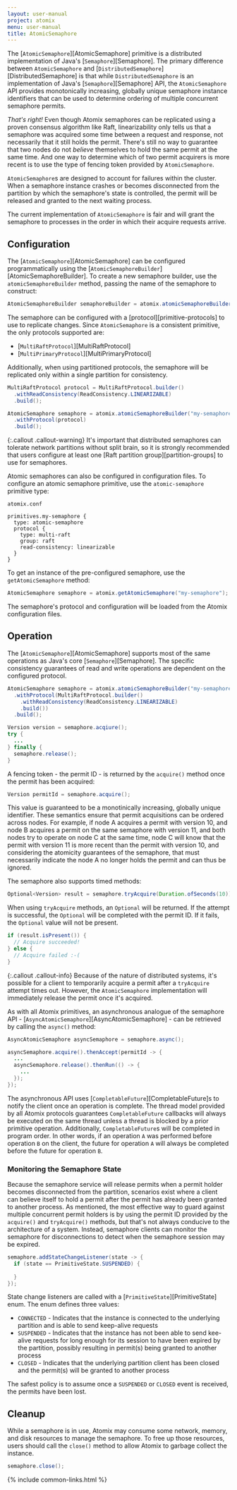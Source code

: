 ```yaml
---
layout: user-manual
project: atomix
menu: user-manual
title: AtomicSemaphore
---
```


The [`AtomicSemaphore`][AtomicSemaphore] primitive is a distributed implementation of Java's [`Semaphore`][Semaphore]. The primary difference between `AtomicSemaphore` and [`DistributedSemaphore`][DistributedSemaphore] is that while `DistributedSemaphore` is an implementation of Java's [`Semaphore`][Semaphore] API, the `AtomicSemaphore` API provides monotonically increasing, globally unique semaphore instance identifiers that can be used to determine ordering of multiple concurrent semaphore permits.

*That's right!* Even though Atomix semaphores can be replicated using a proven consensus algorithm like Raft, linearizability only tells us that a semaphore was acquired some time between a request and response, not necessarily that it still holds the permit. There's still no way to guarantee that two nodes do not _believe_ themselves to hold the same permit at the same time. And one way to determine which of two permit acquirers is more recent is to use the type of fencing token provided by `AtomicSemaphore`.

`AtomicSemaphore`s are designed to account for failures within the cluster. When a semaphore instance crashes or becomes disconnected from the partition by which the semaphore's state is controlled, the permit will be released and granted to the next waiting process.

The current implementation of `AtomicSemaphore` is fair and will grant the semaphore to processes in the order in which their acquire requests arrive.

## Configuration

The [`AtomicSemaphore`][AtomicSemaphore] can be configured programmatically using the [`AtomicSemaphoreBuilder`][AtomicSemaphoreBuilder]. To create a new semaphore builder, use the `atomicSemaphoreBuilder` method, passing the name of the semaphore to construct:

```java
AtomicSemaphoreBuilder semaphoreBuilder = atomix.atomicSemaphoreBuilder("my-semaphore");
```

The semaphore can be configured with a [protocol][primitive-protocols] to use to replicate changes. Since `AtomicSemaphore` is a consistent primitive, the only protocols supported are:
* [`MultiRaftProtocol`][MultiRaftProtocol]
* [`MultiPrimaryProtocol`][MultiPrimaryProtocol]

Additionally, when using partitioned protocols, the semaphore will be replicated only within a single partition for consistency.

```java
MultiRaftProtocol protocol = MultiRaftProtocol.builder()
  .withReadConsistency(ReadConsistency.LINEARIZABLE)
  .build();

AtomicSemaphore semaphore = atomix.atomicSemaphoreBuilder("my-semaphore")
  .withProtocol(protocol)
  .build();
```

{:.callout .callout-warning}
It's important that distributed semaphores can tolerate network partitions without split brain, so it is strongly recommended that users configure at least one [Raft partition group][partition-groups] to use for semaphores.

Atomic semaphores can also be configured in configuration files. To configure an atomic semaphore primitive, use the `atomic-semaphore` primitive type:

`atomix.conf`

```hocon
primitives.my-semaphore {
  type: atomic-semaphore
  protocol {
    type: multi-raft
    group: raft
    read-consistency: linearizable
  }
}
```

To get an instance of the pre-configured semaphore, use the `getAtomicSemaphore` method:

```java
AtomicSemaphore semaphore = atomix.getAtomicSemaphore("my-semaphore");
```

The semaphore's protocol and configuration will be loaded from the Atomix configuration files.

## Operation

The [`AtomicSemaphore`][AtomicSemaphore] supports most of the same operations as Java's core [`Semaphore`][Semaphore]. The specific consistency guarantees of read and write operations are dependent on the configured protocol.

```java
AtomicSemaphore semaphore = atomix.atomicSemaphoreBuilder("my-semaphore")
  .withProtocol(MultiRaftProtocol.builder()
    .withReadConsistency(ReadConsistency.LINEARIZABLE)
    .build())
  .build();

Version version = semaphore.acqiure();
try {
  ...
} finally {
  semaphore.release();
}
```

A fencing token - the permit ID - is returned by the `acquire()` method once the permit has been acquired:

```java
Version permitId = semaphore.acquire();
```

This value is guaranteed to be a monotinically increasing, globally unique identifier. These semantics ensure that permit acquisitions can be ordered across nodes. For example, if node A acquires a permit with version 10, and node B acquires a permit on the same semaphore with version 11, and both nodes try to operate on node C at the same time, node C will know that the permit with version 11 is more recent than the permit with version 10, and considering the atomicity guarantees of the semaphore, that must necessarily indicate the node A no longer holds the permit and can thus be ignored.

The semaphore also supports timed methods:

```java
Optional<Version> result = semaphore.tryAcquire(Duration.ofSeconds(10));
```

When using `tryAcquire` methods, an `Optional` will be returned. If the attempt is successful, the `Optional` will be completed with the permit ID. If it fails, the `Optional` value will not be present.

```java
if (result.isPresent()) {
  // Acquire succeeded!
} else {
  // Acquire failed :-(
}
```

{:.callout .callout-info}
Because of the nature of distributed systems, it's possible for a client to temporarily acquire a permit after a `tryAcquire` attempt times out. However, the `AtomicSemaphore` implementation will immediately release the permit once it's acquired.

As with all Atomix primitives, an asynchronous analogue of the semaphore API - [`AsyncAtomicSemaphore`][AsyncAtomicSemaphore] - can be retrieved by calling the `async()` method:

```java
AsyncAtomicSemaphore asyncSemaphore = semaphore.async();

asyncSemaphore.acquire().thenAccept(permitId -> {
  ...
  asyncSemaphore.release().thenRun(() -> {
    ...
  });
});
```

The asynchronous API uses [`CompletableFuture`][CompletableFuture]s to notify the client once an operation is complete. The thread model provided by all Atomix protocols guarantees `CompletableFuture` callbacks will always be executed on the same thread unless a thread is blocked by a prior primitive operation. Additionally, `CompletableFuture`s will be completed in program order. In other words, if an operation `A` was performed before operation `B` on the client, the future for operation `A` will always be completed before the future for operation `B`.

### Monitoring the Semaphore State

Because the semaphore service will release permits when a permit holder becomes disconnected from the partition, scenarios exist where a client can believe itself to hold a permit after the permit has already been granted to another process. As mentioned, the most effective way to guard against multiple concurrent permit holders is by using the permit ID provided by the `acquire()` and `tryAcquire()` methods, but that's not always conducive to the architecture of a system. Instead, semaphore clients can monitor the semaphore for disconnections to detect when the semaphore session may be expired.

```java
semaphore.addStateChangeListener(state -> {
  if (state == PrimitiveState.SUSPENDED) {
    
  }
});
```

State change listeners are called with a [`PrimitiveState`][PrimitiveState] enum. The enum defines three values:
* `CONNECTED` - Indicates that the instance is connected to the underlying partition and is able to send keep-alive requests
* `SUSPENDED` - Indicates that the instance has not been able to send kee-alive requests for long enough for its session to have been expired by the partition, possibly resulting in permit(s) being granted to another process 
* `CLOSED` - Indicates that the underlying partition client has been closed and the permit(s) will be granted to another process

The safest policy is to assume once a `SUSPENDED` or `CLOSED` event is received, the permits have been lost.

## Cleanup

While a semaphore is in use, Atomix may consume some network, memory, and disk resources to manage the semaphore. To free up those resources, users should call the `close()` method to allow Atomix to garbage collect the instance.

```java
semaphore.close();
```

{% include common-links.html %}
